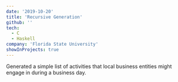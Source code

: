 ```yaml
---
date: '2019-10-20'
title: 'Recursive Generation'
github: ''
tech:
  - C
  - Haskell
company: 'Florida State University'
showInProjects: true
---
```


Generated a simple list of activities that local business entities might engage in during a business day.
